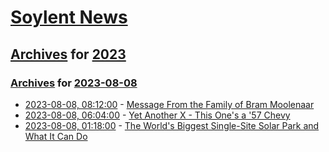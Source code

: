 # [Soylent News](../../../README.md)

## [Archives](../../index.md) for [2023](../index.md)

### [Archives](../../index.md) for [2023-08-08](index.md)

* [2023-08-08, 08:12:00](https://soylentnews.org/article.pl?sid=23/08/08/0743204&from=rss) - [Message From the Family of Bram Moolenaar](https://soylentnews.org/article.pl?sid=23/08/08/0743204&from=rss)
* [2023-08-08, 06:04:00](https://soylentnews.org/article.pl?sid=23/08/07/0535257&from=rss) - [Yet Another X - This One's a '57 Chevy](https://soylentnews.org/article.pl?sid=23/08/07/0535257&from=rss)
* [2023-08-08, 01:18:00](https://soylentnews.org/article.pl?sid=23/08/06/2129236&from=rss) - [The World's Biggest Single-Site Solar Park and What It Can Do](https://soylentnews.org/article.pl?sid=23/08/06/2129236&from=rss)
